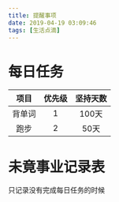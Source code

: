 ```yaml
---
title: 提醒事项
date: 2019-04-19 03:09:46
tags: [生活点滴]
---
```


# 每日任务

|项目|优先级|坚持天数|
| :-----: | :-----: | :-----: |
|背单词|1|100天|
|跑步|2|50天|

# 未竟事业记录表

只记录没有完成每日任务的时候

